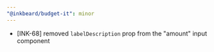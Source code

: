```yaml
---
"@inkbeard/budget-it": minor
---
```


- [INK-68] removed `labelDescription` prop from the "amount" input component

